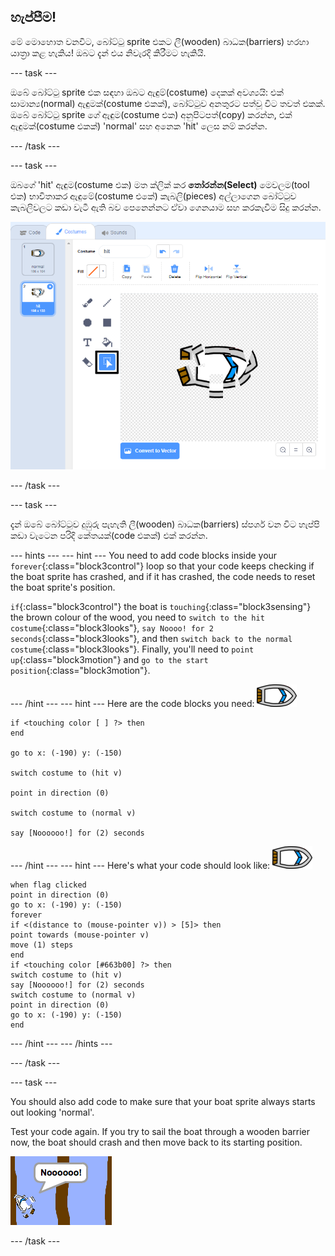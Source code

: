 ## හැප්පීම!

මේ මොහොත වනවිට, බෝට්ටු sprite එකට ලී(wooden) බාධක(barriers) හරහා යාත්‍රා කළ හැකිය! ඔබට දැන් එය නිවැරදි කිරීමට හැකියි.

\--- task \---

ඔබේ බෝට්ටු sprite එක සඳහා ඔබට ඇඳුම්(costume) දෙකක් අවශ්‍යයි: එක් සාමාන්‍ය(normal) ඇඳුමක්(costume එකක්), බෝට්ටුව අනතුරට පත්වූ විට තවත් එකක්. ඔබේ බෝට්ටු sprite ගේ ඇඳුම(costume එක) අනුපිටපත්(copy) කරන්න, එක් ඇඳුමක්(costume එකක්) 'normal' සහ අනෙක 'hit' ලෙස නම් කරන්න.

\--- /task \---

\--- task \---

ඔබගේ 'hit' ඇඳුම(costume එක) මත ක්ලික් කර **තෝරන්න(Select)** මෙවලම(tool එක) භාවිතාකර ඇඳුමේ(costume එකේ) කැබලි(pieces) අල්ලාගෙන බෝට්ටුව කැබලිවලට කඩා වැටී ඇති බව පෙනෙන්නට ඒවා ගෙනයාම සහ කරකැවීම සිදු කරන්න.

![පින්තුරය](images/boat-hit-costume-annotated.png)

\--- /task \---

\--- task \---

දැන් ඔබේ බෝට්ටුව දුඹුරු පැහැති ලී(wooden) බාධක(barriers) ස්පර්ශ වන විට හැප්පි කඩා වැටෙන පරිදි කේතයක්(code එකක්) එක් කරන්න.

\--- hints \--- \--- hint \--- You need to add code blocks inside your `forever`{:class="block3control"} loop so that your code keeps checking if the boat sprite has crashed, and if it has crashed, the code needs to reset the boat sprite's position.

`if`{:class="block3control"} the boat is `touching`{:class="block3sensing"} the brown colour of the wood, you need to `switch to the hit costume`{:class="block3looks"}, `say Noooo! for 2 seconds`{:class="block3looks"}, and then `switch back to the normal costume`{:class="block3looks"}. Finally, you'll need to `point up`{:class="block3motion"} and `go to the start position`{:class="block3motion"}.

\--- /hint \--- \--- hint \--- Here are the code blocks you need: ![boat-sprite](images/boat_resize.png)

```blocks3
if <touching color [ ] ?> then
end

go to x: (-190) y: (-150)

switch costume to (hit v)

point in direction (0)

switch costume to (normal v)

say [Noooooo!] for (2) seconds
```

\--- /hint \--- \--- hint \--- Here's what your code should look like: ![boat-sprite](images/boat_resize.png)

```blocks3
when flag clicked
point in direction (0)
go to x: (-190) y: (-150)
forever
if <(distance to (mouse-pointer v)) > [5]> then
point towards (mouse-pointer v)
move (1) steps
end
if <touching color [#663b00] ?> then
switch costume to (hit v)
say [Noooooo!] for (2) seconds
switch costume to (normal v)
point in direction (0)
go to x: (-190) y: (-150)
end
```

\--- /hint \--- \--- /hints \---

\--- /task \---

\--- task \---

You should also add code to make sure that your boat sprite always starts out looking 'normal'.

Test your code again. If you try to sail the boat through a wooden barrier now, the boat should crash and then move back to its starting position.

![screenshot](images/boat-crash.png)

\--- /task \---